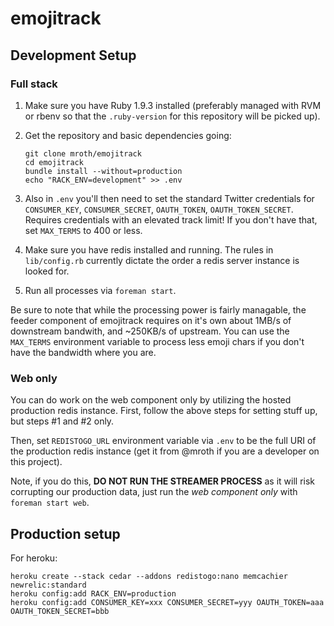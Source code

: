 # emojitrack

## Development Setup
### Full stack
 1. Make sure you have Ruby 1.9.3 installed (preferably managed with RVM or rbenv so that the `.ruby-version` for this repository will be picked up).
 1. Get the repository and basic dependencies going:

 		git clone mroth/emojitrack
    	cd emojitrack
    	bundle install --without=production
    	echo "RACK_ENV=development" >> .env

 1. Also in `.env` you'll then need to set the standard Twitter credentials for `CONSUMER_KEY`, `CONSUMER_SECRET`, `OAUTH_TOKEN`, `OAUTH_TOKEN_SECRET`.  Requires credentials with an elevated track limit!  If you don't have that, set `MAX_TERMS` to 400 or less.
 1. Make sure you have redis installed and running.  The rules in `lib/config.rb` currently dictate the order a redis server instance is looked for.
 1. Run all processes via `foreman start`.

Be sure to note that while the processing power is fairly managable, the feeder component of emojitrack requires on it's own about 1MB/s of downstream bandwith, and ~250KB/s of upstream.  You can use the `MAX_TERMS` environment variable to process less emoji chars if you don't have the bandwidth where you are.

### Web only

You can do work on the web component only by utilizing the hosted production redis instance.  First, follow the above steps for setting stuff up, but steps #1 and #2 only.

Then, set `REDISTOGO_URL` environment variable via `.env` to be the full URI of the production redis instance (get it from @mroth if you are a developer on this project).

Note, if you do this, **DO NOT RUN THE STREAMER PROCESS** as it will risk corrupting our production data, just run the *web component only* with `foreman start web`.

## Production setup
For heroku:

    heroku create --stack cedar --addons redistogo:nano memcachier newrelic:standard
    heroku config:add RACK_ENV=production
    heroku config:add CONSUMER_KEY=xxx CONSUMER_SECRET=yyy OAUTH_TOKEN=aaa OAUTH_TOKEN_SECRET=bbb
